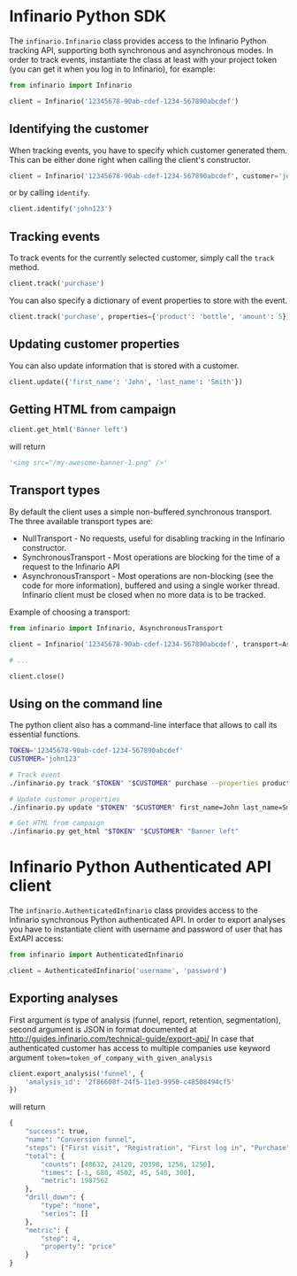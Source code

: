 # Infinario Python SDK

The `infinario.Infinario` class provides access to the Infinario Python tracking API,
supporting both synchronous and asynchronous modes.
In order to track events, instantiate the class at least with your project token
(you can get it when you log in to Infinario), for example:

```python
from infinario import Infinario

client = Infinario('12345678-90ab-cdef-1234-567890abcdef')
```


## Identifying the customer

When tracking events, you have to specify which customer generated
them. This can be either done right when calling the client's
constructor.

```python
client = Infinario('12345678-90ab-cdef-1234-567890abcdef', customer='john123')
```

or by calling `identify`.

```python
client.identify('john123')
```

## Tracking events

To track events for the currently selected customer, simply
call the `track` method.

```python
client.track('purchase')
```

You can also specify a dictionary of event properties to store
with the event.

```python
client.track('purchase', properties={'product': 'bottle', 'amount': 5})
```

## Updating customer properties

You can also update information that is stored with a customer.

```python
client.update({'first_name': 'John', 'last_name': 'Smith'})
```

## Getting HTML from campaign

```python
client.get_html('Banner left')
```

will return

```python
'<img src="/my-awesome-banner-1.png" />'
```

## Transport types

By default the client uses a simple non-buffered synchronous transport. The three available transport types are:
* NullTransport - No requests, useful for disabling tracking in the Infinario constructor.
* SynchronousTransport - Most operations are blocking for the time of a request to the Infinario API
* AsynchronousTransport - Most operations are non-blocking (see the code for more information),
    buffered and using a single worker thread. Infinario client must be closed when no more data is to be tracked.

Example of choosing a transport:

```python
from infinario import Infinario, AsynchronousTransport

client = Infinario('12345678-90ab-cdef-1234-567890abcdef', transport=AsynchronousTransport)

# ...

client.close()
```


## Using on the command line

The python client also has a command-line interface that allows to call its essential functions.

```bash
TOKEN='12345678-90ab-cdef-1234-567890abcdef'
CUSTOMER='john123'

# Track event
./infinario.py track "$TOKEN" "$CUSTOMER" purchase --properties product=bottle amount=5

# Update customer properties
./infinario.py update "$TOKEN" "$CUSTOMER" first_name=John last_name=Smith

# Get HTML from campaign
./infinario.py get_html "$TOKEN" "$CUSTOMER" "Banner left"
```

# Infinario Python Authenticated API client

The `infinario.AuthenticatedInfinario` class provides access to the Infinario
synchronous Python authenticated API. In order to export analyses you have to instantiate client
with username and password of user that has ExtAPI access:

```python
from infinario import AuthenticatedInfinario

client = AuthenticatedInfinario('username', 'password')
```

## Exporting analyses

First argument is type of analysis (funnel, report, retention, segmentation),
second argument is JSON in format documented at http://guides.infinario.com/technical-guide/export-api/
In case that authenticated customer has access to multiple companies use keyword argument
`token=token_of_company_with_given_analysis`

```python
client.export_analysis('funnel', {
    'analysis_id': '2f86608f-24f5-11e3-9950-c48508494cf5'
})
```

will return

```python
{
    "success": true,
    "name": "Conversion funnel",
    "steps": ["First visit", "Registration", "First log in", "Purchase", "Payment"],
    "total": {
        "counts": [48632, 24120, 20398, 1256, 1250],
        "times": [-1, 680, 4502, 45, 540, 300],
        "metric": 1987562
    },
    "drill_down": {
        "type": "none",
        "series": []
    },
    "metric": {
        "step": 4,
        "property": "price"
    }
}
```